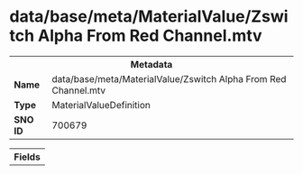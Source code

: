 <h1>data/base/meta/MaterialValue/Zswitch Alpha From Red Channel.mtv</h1><table><tr><th colspan="100%">Metadata</th></tr><tr><td><b>Name</b></td><td>data/base/meta/MaterialValue/Zswitch Alpha From Red Channel.mtv</td></tr><tr><td><b>Type</b></td><td>MaterialValueDefinition</td></tr><tr><td><b>SNO ID</b></td><td>700679</td></tr></table>

<table><tr><th colspan="100%">Fields</th></tr></table>

